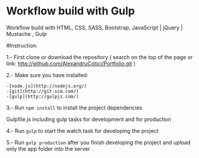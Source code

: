 # Workflow build with Gulp


Workflow build with HTML, CSS, SASS, Bootstrap, JavaScript | jQuery | Mustache , Gulp

#Instruction:

1.- First clone or download the repository ( search on the top of the page or link: http://github.com/AlexandruCotici/Portfolio.git )

2.- Make sure you have installed: 

	-[node.js](http://nodejs.org/)
	-[git](http://git-scm.com/)
	-[gulp](http://gulpjs.com/)

3.- Run   `npm install`  to install the project dependencies

Gulpfile.js  including gulp tasks for development and for production 

4.- Run `gulp` to start the   watch   task for developing the project 

5.- Run `gulp production` after you finish developing the project and upload only the  app  folder into the server .


